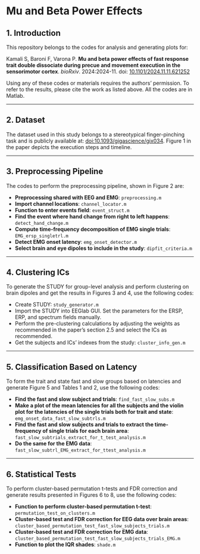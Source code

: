 # Mu and Beta Power Effects

## 1. Introduction

This repository belongs to the codes for analysis and generating plots for:

Kamali S, Baroni F, Varona P. **Mu and beta power effects of fast response trait double dissociate during precue and movement execution in the sensorimotor cortex**. *bioRxiv*. 2024:2024-11. doi: [10.1101/2024.11.11.621252](https://doi.org/10.1101/2024.11.11.621252)

Using any of these codes or materials requires the authors’ permission. To refer to the results, please cite the work as listed above. All the codes are in Matlab.

---

## 2. Dataset

The dataset used in this study belongs to a stereotypical finger-pinching task and is publicly available at: [doi:10.1093/gigascience/gix034](https://doi.org/10.1093/gigascience/gix034). Figure 1 in the paper depicts the execution steps and timeline.

---

## 3. Preprocessing Pipeline

The codes to perform the preprocessing pipeline, shown in Figure 2 are:

- **Preprocessing shared with EEG and EMG**: `preprocessing.m`
- **Import channel locations**: `channel_locator.m`
- **Function to enter events field**: `event_struct.m`
- **Find the event where hand change from right to left happens**: `detect_hand_change.m`
- **Compute time-frequency decomposition of EMG single trials**: `EMG_ersp_singletrl.m`
- **Detect EMG onset latency**: `emg_onset_detector.m`
- **Select brain and eye dipoles to include in the study**: `dipfit_criteria.m`

---

## 4. Clustering ICs

To generate the STUDY for group-level analysis and perform clustering on brain dipoles and get the results in Figures 3 and 4, use the following codes:

- Create STUDY: `study_generator.m`
- Import the STUDY into EEGlab GUI. Set the parameters for the ERSP, ERP, and spectrum fields manually.
- Perform the pre-clustering calculations by adjusting the weights as recommended in the paper’s section 2.5 and select the ICs as recommended.
- Get the subjects and ICs’ indexes from the study: `cluster_info_gen.m`

---

## 5. Classification Based on Latency

To form the trait and state fast and slow groups based on latencies and generate Figure 5 and Tables 1 and 2, use the following codes:

- **Find the fast and slow subject and trials**: `find_fast_slow_subs.m`
- **Make a plot of the mean latencies for all the subjects and the violin plot for the latencies of the single trials both for trait and state**: `emg_onset_data_fast_slow_subtrls.m`
- **Find the fast and slow subjects and trials to extract the time-frequency of single trials for each brain area**: `fast_slow_subtrials_extract_for_t_test_analysis.m`
- **Do the same for the EMG data**: `fast_slow_subtrl_EMG_extract_for_ttest_analysis.m`

---

## 6. Statistical Tests

To perform cluster-based permutation t-tests and FDR correction and generate results presented in Figures 6 to 8, use the following codes:

- **Function to perform cluster-based permutation t-test**: `permutation_test_on_clusters.m`
- **Cluster-based test and FDR correction for EEG data over brain areas**: `cluster_based_permutation_test_fast_slow_subjects_trials.m`
- **Cluster-based test and FDR correction for EMG data**: `cluster_based_permutation_test_fast_slow_subjects_trials_EMG.m`
- **Function to plot the IQR shades**: `shade.m`
